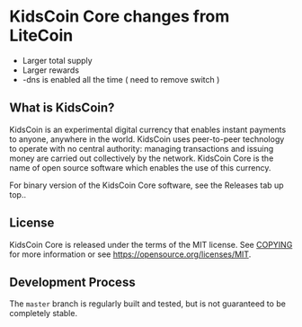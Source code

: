 KidsCoin Core changes from LiteCoin
=====================================
* Larger total supply
* Larger rewards
* -dns is enabled all the time  ( need to remove switch )

What is KidsCoin?
----------------

KidsCoin is an experimental digital currency that enables instant payments to
anyone, anywhere in the world. KidsCoin uses peer-to-peer technology to operate
with no central authority: managing transactions and issuing money are carried
out collectively by the network. KidsCoin Core is the name of open source
software which enables the use of this currency.

For binary version of the KidsCoin Core software, see the Releases tab up top..

License
-------

KidsCoin Core is released under the terms of the MIT license. See [COPYING](COPYING) for more
information or see https://opensource.org/licenses/MIT.

Development Process
-------------------

The `master` branch is regularly built and tested, but is not guaranteed to be
completely stable. 

